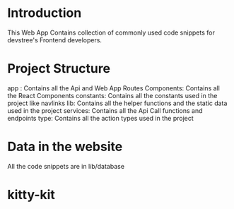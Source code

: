 # Introduction

This Web App Contains collection of commonly used code snippets for devstree's Frontend developers.

# Project Structure

app : Contains all the Api and Web App Routes
Components: Contains all the React Components
constants: Contains all the constants used in the project like navlinks
lib: Contains all the helper functions and the static data used in the project
services: Contains all the Api Call functions and endpoints
type: Contains all the action types used in the project

# Data in the website

All the code snippets are in lib/database
# kitty-kit
